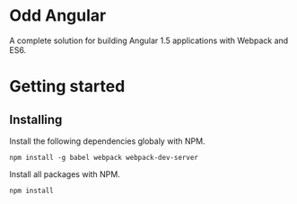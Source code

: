 # Odd Angular

A complete solution for building Angular 1.5 applications with Webpack and ES6.

# Getting started

## Installing

Install the following dependencies globaly with NPM.

```
npm install -g babel webpack webpack-dev-server
```

Install all packages with NPM.

```
npm install
```